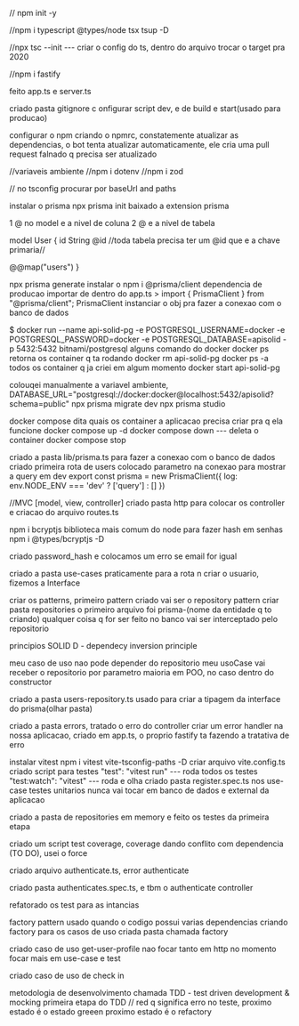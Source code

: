 // npm init -y 

//npm i typescript @types/node tsx tsup -D

//npx tsc --init --- criar o config do ts, dentro do arquivo trocar o target pra 2020

//npm i fastify

feito app.ts e server.ts

criado pasta gitignore
c
onfigurar script dev, e de build e start(usado para producao)

configurar o npm criando o npmrc, constatemente atualizar as dependencias, o bot tenta atualizar automaticamente, ele cria uma pull request falnado q precisa ser atualizado

//variaveis ambiente
//npm i dotenv
//npm i zod

// no tsconfig procurar por baseUrl and paths

instalar o prisma
npx prisma init
baixado a extension prisma

1 @ no model e a nivel de coluna
2 @ e a nivel de tabela

model User {
  id String @id //toda tabela precisa ter um @id que e a chave primaria//

  @@map("users")
}

npx prisma generate
instalar o npm i @prisma/client dependencia de producao
importar de dentro do app.ts > import { PrismaClient } from "@prisma/client";
PrismaClient instanciar o obj pra fazer a conexao com o banco de dados

$ docker run --name api-solid-pg -e POSTGRESQL_USERNAME=docker  -e POSTGRESQL_PASSWORD=docker -e POSTGRESQL_DATABASE=apisolid -p 5432:5432 bitnami/postgresql
alguns comando do docker
docker ps retorna os container q ta rodando
docker rm api-solid-pg
docker ps -a todos os container q ja criei em algum momento
docker start api-solid-pg

colouqei manualmente a variavel ambiente, DATABASE_URL="postgresql://docker:docker@localhost:5432/apisolid?schema=public"
npx prisma migrate dev
npx prisma studio

docker compose dita quais os container a aplicacao precisa criar pra q ela funcione
docker compose up -d
docker compose down --- deleta o container
docker compose stop

criado a pasta lib/prisma.ts para fazer a conexao com o banco de dados
criado primeira rota de users 
colocado parametro na conexao para mostrar a query em dev 
export const prisma = new PrismaClient({
    log: env.NODE_ENV === 'dev' ? ['query'] : []
})


//MVC [model, view, controller]
criado pasta http para colocar os controller e criacao do arquivo routes.ts

npm i bcryptjs biblioteca mais comum do node para fazer hash em senhas
npm i @types/bcryptjs -D

criado password_hash e colocamos um erro se email for igual

criado a pasta use-cases praticamente para a rota n criar o usuario, fizemos a Interface

criar os patterns, primeiro pattern criado vai ser o repository pattern
criar pasta repositories
o primeiro arquivo foi prisma-(nome da entidade q to criando)
qualquer coisa q for ser feito no banco vai ser interceptado pelo repositorio

principios SOLID
D - dependecy inversion principle

meu caso de uso nao pode depender do repositorio
meu usoCase vai receber o repositorio por parametro maioria em POO, no caso dentro do constructor

criado a pasta users-repository.ts
usado para criar a tipagem da interface do prisma(olhar pasta)

criado a pasta errors, tratado o erro do controller
criar um error handler na nossa aplicacao, criado em app.ts, o proprio fastify ta fazendo a tratativa de erro

instalar vitest
npm i vitest vite-tsconfig-paths -D
criar arquivo vite.config.ts
criado script para testes
"test": "vitest run" --- roda todos os testes
"test:watch": "vitest" --- roda e olha
criado pasta register.spec.ts nos use-case
testes unitarios nunca vai tocar em banco de dados e external da aplicacao

criado a pasta de repositories em memory
e feito os testes da primeira etapa

criado um script test coverage, coverage dando conflito com dependencia (TO DO), usei o force

criado arquivo authenticate.ts, error authenticate

criado pasta authenticates.spec.ts, e tbm o authenticate controller

refatorado os test para as intancias

factory pattern usado quando o codigo possui varias dependencias
criando factory para os casos de uso 
criada pasta chamada factory

criado caso de uso get-user-profile
nao focar tanto em http no momento focar mais em use-case e test

criado caso de uso de check in

metodologia de desenvolvimento chamada TDD - test driven development & mocking
primeira etapa do TDD // red q significa erro no teste,
proximo estado é o estado greeen
proximo estado é o refactory











